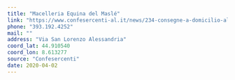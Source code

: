```yaml
---
title: "Macelleria Equina del Maslé"
link: "https://www.confesercenti-al.it/news/234-consegne-a-domicilio-alessandria-lista-aggiornata-al-26-marzo.html"
phone: "393.192.4252"
mail: ""
address: "Via San Lorenzo Alessandria"
coord_lat: 44.910540
coord_lon: 8.613277
source: "Confesercenti"
date: 2020-04-02
---
```



